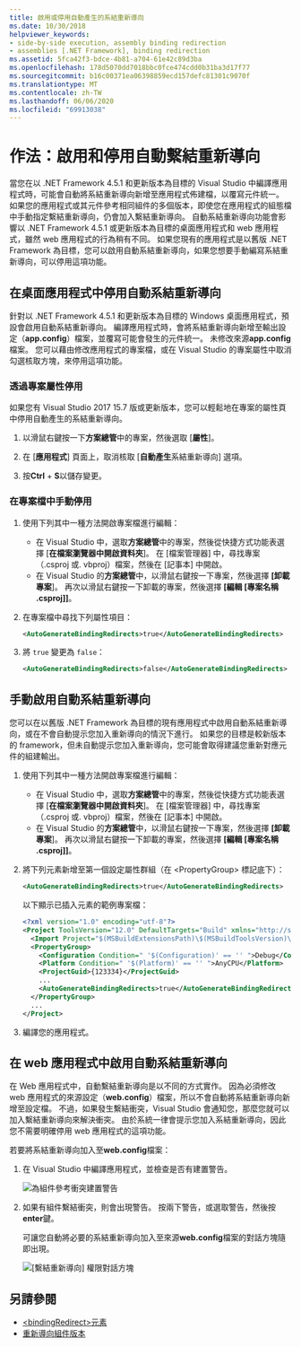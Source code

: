 ```yaml
---
title: 啟用或停用自動產生的系結重新導向
ms.date: 10/30/2018
helpviewer_keywords:
- side-by-side execution, assembly binding redirection
- assemblies [.NET Framework], binding redirection
ms.assetid: 5fca42f3-bdce-4b81-a704-61e42c89d3ba
ms.openlocfilehash: 178d5070dd7018bbc0fce474cdd0b31ba3d17f77
ms.sourcegitcommit: b16c00371ea06398859ecd157defc81301c9070f
ms.translationtype: MT
ms.contentlocale: zh-TW
ms.lasthandoff: 06/06/2020
ms.locfileid: "69913038"
---
```

# <a name="how-to-enable-and-disable-automatic-binding-redirection"></a>作法：啟用和停用自動繫結重新導向

當您在以 .NET Framework 4.5.1 和更新版本為目標的 Visual Studio 中編譯應用程式時，可能會自動將系結重新導向新增至應用程式佈建檔，以覆寫元件統一。 如果您的應用程式或其元件參考相同組件的多個版本，即使您在應用程式的組態檔中手動指定繫結重新導向，仍會加入繫結重新導向。 自動系結重新導向功能會影響以 .NET Framework 4.5.1 或更新版本為目標的桌面應用程式和 web 應用程式，雖然 web 應用程式的行為稍有不同。 如果您現有的應用程式是以舊版 .NET Framework 為目標，您可以啟用自動系結重新導向，如果您想要手動編寫系結重新導向，可以停用這項功能。

## <a name="disable-automatic-binding-redirects-in-desktop-apps"></a>在桌面應用程式中停用自動系結重新導向

針對以 .NET Framework 4.5.1 和更新版本為目標的 Windows 桌面應用程式，預設會啟用自動系結重新導向。 編譯應用程式時，會將系結重新導向新增至輸出設定（**app.config**）檔案，並覆寫可能會發生的元件統一。 未修改來源**app.config**檔案。 您可以藉由修改應用程式的專案檔，或在 Visual Studio 的專案屬性中取消勾選核取方塊，來停用這項功能。

### <a name="disable-through-project-properties"></a>透過專案屬性停用

如果您有 Visual Studio 2017 15.7 版或更新版本，您可以輕鬆地在專案的屬性頁中停用自動產生的系結重新導向。

1. 以滑鼠右鍵按一下**方案總管**中的專案，然後選取 [**屬性**]。

2. 在 [**應用程式**] 頁面上，取消核取 [**自動產生**系結重新導向] 選項。

3. 按**Ctrl** + **S**以儲存變更。

### <a name="disable-manually-in-the-project-file"></a>在專案檔中手動停用

1. 使用下列其中一種方法開啟專案檔進行編輯：

   - 在 Visual Studio 中，選取**方案總管**中的專案，然後從快捷方式功能表選擇 [**在檔案瀏覽器中開啟資料夾**]。 在 [檔案管理器] 中，尋找專案（.csproj 或. vbproj）檔案，然後在 [記事本] 中開啟。
   - 在 Visual Studio 的**方案總管**中，以滑鼠右鍵按一下專案，然後選擇 **[卸載專案**]。 再次以滑鼠右鍵按一下卸載的專案，然後選擇 **[編輯 [專案名稱 .csproj]]**。

2. 在專案檔中尋找下列屬性項目：

   ```xml
   <AutoGenerateBindingRedirects>true</AutoGenerateBindingRedirects>
   ```

3. 將 `true` 變更為 `false`：

   ```xml
   <AutoGenerateBindingRedirects>false</AutoGenerateBindingRedirects>
   ```

## <a name="enable-automatic-binding-redirects-manually"></a>手動啟用自動系結重新導向

您可以在以舊版 .NET Framework 為目標的現有應用程式中啟用自動系結重新導向，或在不會自動提示您加入重新導向的情況下進行。 如果您的目標是較新版本的 framework，但未自動提示您加入重新導向，您可能會取得建議您重新對應元件的組建輸出。

1. 使用下列其中一種方法開啟專案檔進行編輯：

   - 在 Visual Studio 中，選取**方案總管**中的專案，然後從快捷方式功能表選擇 [**在檔案瀏覽器中開啟資料夾**]。 在 [檔案管理器] 中，尋找專案（.csproj 或. vbproj）檔案，然後在 [記事本] 中開啟。
   - 在 Visual Studio 的**方案總管**中，以滑鼠右鍵按一下專案，然後選擇 **[卸載專案**]。 再次以滑鼠右鍵按一下卸載的專案，然後選擇 **[編輯 [專案名稱 .csproj]]**。

2. 將下列元素新增至第一個設定屬性群組（在 \<PropertyGroup> 標記底下）：

   ```xml
   <AutoGenerateBindingRedirects>true</AutoGenerateBindingRedirects>
   ```

   以下顯示已插入元素的範例專案檔：

   ```xml
   <?xml version="1.0" encoding="utf-8"?>
   <Project ToolsVersion="12.0" DefaultTargets="Build" xmlns="http://schemas.microsoft.com/developer/msbuild/2003">
     <Import Project="$(MSBuildExtensionsPath)\$(MSBuildToolsVersion)\Microsoft.Common.props" Condition="Exists('$(MSBuildExtensionsPath)\$(MSBuildToolsVersion)\Microsoft.Common.props')" />
     <PropertyGroup>
       <Configuration Condition=" '$(Configuration)' == '' ">Debug</Configuration>
       <Platform Condition=" '$(Platform)' == '' ">AnyCPU</Platform>
       <ProjectGuid>{123334}</ProjectGuid>
       ...
       <AutoGenerateBindingRedirects>true</AutoGenerateBindingRedirects>
     </PropertyGroup>
     ...
   </Project>
   ```

3. 編譯您的應用程式。

## <a name="enable-automatic-binding-redirects-in-web-apps"></a>在 web 應用程式中啟用自動系結重新導向

在 Web 應用程式中，自動繫結重新導向是以不同的方式實作。 因為必須修改 web 應用程式的來源設定（**web.config**）檔案，所以不會自動將系結重新導向新增至設定檔。 不過，如果發生繫結衝突，Visual Studio 會通知您，那麼您就可以加入繫結重新導向來解決衝突。 由於系統一律會提示您加入系結重新導向，因此您不需要明確停用 web 應用程式的這項功能。

若要將系結重新導向加入至**web.config**檔案：

1. 在 Visual Studio 中編譯應用程式，並檢查是否有建置警告。

   ![為組件參考衝突建置警告](./media/clr-assemblyrefwarning.png "CLR_AssemblyRefWarning")

2. 如果有組件繫結衝突，則會出現警告。 按兩下警告，或選取警告，然後按**enter**鍵。

   可讓您自動將必要的系結重新導向加入至來源**web.config**檔案的對話方塊隨即出現。

   ![[繫結重新導向] 權限對話方塊](./media/clr-addbindingredirect.png "CLR_AddBindingRedirect")

## <a name="see-also"></a>另請參閱

- [\<bindingRedirect>元素](./file-schema/runtime/bindingredirect-element.md)
- [重新導向組件版本](redirect-assembly-versions.md)
